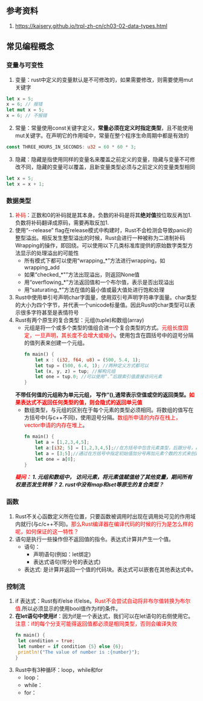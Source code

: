 ## 参考资料
1. https://kaisery.github.io/trpl-zh-cn/ch03-02-data-types.html
## 常见编程概念
### 变量与可变性
1. 变量：rust中定义的变量默认是不可修改的，如果需要修改，则需要使用mut关键字
```rust
let x = 5;
x = 6; // 报错
let mut x = 5;
x = 6; // 不报错
```
2. 常量：常量使用const关键字定义，**常量必须在定义时指定类型**，且不能使用mut关键字。在声明它的作用域中，常量在整个程序生命周期中都是有效的
```rust
const THREE_HOURS_IN_SECONDS: u32 = 60 * 60 * 3;
```
3. 隐藏：隐藏是指使用同样的变量名来覆盖之前定义的变量，隐藏与变量不可修改不同，隐藏的变量可以覆盖，且新变量类型必须与之前定义的变量类型相同
```rust
let x = 5;
let x = x + 1;
```
### 数据类型
1. <font color=red>补码</font>：正数和0的补码就是其本身。负数的补码是将其**绝对值**按位取反再加1. 负数将补码翻译成原码，需要再取反加1.
2. 使用“--release” flag在release模式中构建时，Rust不会检测会导致panic的整型溢出。相反发生整型溢出的时候，Rust会进行一种被称为二进制补码Wrapping的操作，即回绕。可以使用以下几类标准库提供的原始数字类型方法显示的处理溢出的可能性
    * 所有模式下都可以使用“wrapping_*”方法进行wrapping，如wrapping_add
    * 如果“checked_*"”方法出现溢出，则返回None值
    * 用“overflowing_*”方法返回值和一个布尔值，表示是否出现溢出
    * 用“saturating_*”方法在值的最小值或最大值处进行饱和处理
3.  Rust中使用单引号声明char字面量，使用双引号声明字符串字面量。char类型的大小为四个字节，并代表一个unicode标量值。因此Rust的char类型可以表示很多字符甚至是表情符号
4. Rust有两个原生的复合类型：元组(tuple)和数组(array)
    * 元组是将一个或多个类型的值组合进一个复合类型的方式。<font color=red>元组长度固定，一旦声明，其长度不会增大或缩小</font>。使用包含在圆括号中的逗号分隔的值列表来创建一个元组。
        ```rust
        fn main() {
            let x : (i32, f64, u8) = (500, 5.4, 1);
            let tup = (500, 6.4, 1); //两种定义方式都可以
            let (x, y, z) = tup; //解构元组
            let one = tup.0; //可以使用“.”后跟索引值直接访问元素
        }
        ```
    **不带任何值的元组称为单元元组， 写作“(),通常表示空值或空的返回类型。<font color=red>如果表达式不返回任何类型的值，则会隐式的返回单元值</font>**
    * 数组类型，与元组的区别在于每个元素的类型必须相同。将数组的值写在方括号中(与c++不同)，使用逗号分隔。<font color=red>数组所申请的内存在栈上，vector申请的内存在堆上</font>。
        ```rust
        fn main() {
            let a = [1,2,3,4,5];
            let a:[i32; 5] = [1,2,3,4,5];//在方括号中包含元素类型，后跟分号，再后跟数组元素的数量
            let a = [3;5];//通过在方括号中指定初始值加分号再加元素个数的方式来创建一个每个元素都相同的数组
            let one = a[0];
        }
        ```
    ***<font color=red>疑问：</font> 1. 元组和数组中， 访问元素，将元素值赋值给了其他变量，期间所有权是否发生转移？   2. rust中没有map和set等原生的复合类型？***

### 函数
1. Rust不关心函数定义所在位置，只要函数被调用时出现在调用处可见的作用域内就行(与c/c++不同)。<font color=red>那么Rust编译器在编译代码的时候的行为是怎么样的呢，如何保证的这一特性？</font>
2. 语句是执行一些操作但不返回值的指令。表达式计算并产生一个值。
   * 语句：
     * 声明语句(例如：let绑定)
     * 表达式语句(带分号的表达式)
   * 表达式: 是计算并返回一个值的代码块。表达式可以嵌套在其他表达式中。

### 控制流
1. if 表达式：Rust有if/else if/else。<font color=red>Rust不会尝试自动将非布尔值转换为布尔值</font>.所以必须显示的使用bool值作为if的条件。
2. **在let语句中使用if**：因为if是一个表达式，我们可以在let语句的右侧使用它。<font color=red>注意：if的每个分支可能得返回值都必须是相同类型，否则会编译失败</font>
   ```rust
   fn main() {
    let condition = true;
    let number = if condition {5} else {6};
    println!("The value of number is :{number}");
   }
   ```
3. Rust中有3种循环：loop，while和for
   * loop：
   * while：
   * for：

